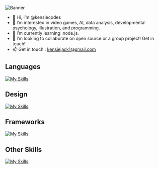 ![Banner](https://pbs.twimg.com/profile_banners/1621348883195371522/1677358287/1500x500)

- 👋 Hi, I’m @kensiecodes
- 👀 I’m interested in video games, AI, data analysis, developmental psychology, illustration, and programming.
- 🌱 I’m currently learning: node.js.
- 💞️ I’m looking to collaborate on open source or a group project! Get in touch!
- 📫 Get in touch : kensiejack1@gmail.com

## Languages

[![My Skills](https://skillicons.dev/icons?i=javascript,java,c&theme=light)](https://skillicons.dev)

## Design

[![My Skills](https://skillicons.dev/icons?i=css,html,figma,ps&theme=light)](https://skillicons.dev)

## Frameworks
[![My Skills](https://skillicons.dev/icons?i=nodejs,express,mongodb,nextjs,tailwind,vite&theme=light)](https://skillicons.dev)

## Other Skills

[![My Skills](https://skillicons.dev/icons?i=bash,discord,git,github,linux,netlify,postman,eclipse,vscode&theme=light)](https://skillicons.dev)


<!---
kensiecodes/kensiecodes is a ✨ special ✨ repository because its `README.md` (this file) appears on your GitHub profile.
You can click the Preview link to take a look at your changes.
--->
